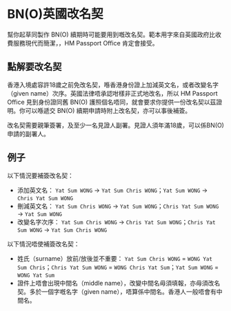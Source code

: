 # BN(O)英國改名契

幫你起草同製作 BN(O) 續期時可能要用到嘅改名契。範本用字來自英國政府比收費服務現代而簡潔，，HM Passport Office 肯定會接受。

## 點解要改名契

香港入境處容許18歲之前免改名契，喺香港身份證上加減英文名，或者改變名字（given name）次序。英國法律唔承認咁樣非正式地改名，所以 HM Passport Office 見到身份證同舊 BN(O) 護照個名唔同，就會要求你提供一份改名契以茲證明。你可以喺遞交 BN(O) 續期申請時附上改名契，亦可以事後補簽。

改名契需要親筆簽署，及至少一名見證人副署。見證人須年滿18歲，可以係BN(O)申請的副署人。

## 例子

以下情況要補簽改名契：
* 添加英文名： `Yat Sum WONG` → `Yat Sum Chris WONG`；`Yat Sum WONG` → `Chris Yat Sum WONG`
* 刪減英文名： `Yat Sum Chris WONG` → `Yat Sum WONG`；`Chris Yat Sum WONG` → `Yat Sum WONG`
* 改變名字次序： `Yat Sum Chris WONG` → `Chris Yat Sum WONG`；`Chris Yat Sum WONG` → `Yat Sum Chris WONG`

以下情況唔使補簽改名契：
* 姓氏（surname）放前/放後並不重要： `Yat Sum Chris WONG` = `WONG Yat Sum Chris`；`Chris Yat Sum WONG` = `WONG Chris Yat Sum`；`Yat Sum WONG` = `WONG Yat Sum`
* 證件上唔會出現中間名（middle name），改變中間名毋須填報，亦毋須改名契。多於一個字嘅名字（given name），唔算係中間名。香港人一般唔會有中間名。
